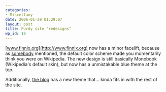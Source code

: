 ```yaml
---
categories:
- Miscellany
date: 2006-01-29 01:29:07
layout: post
title: Purdy site "redesigns"
wp_id: 16
---
```

[www.finnix.org](http://www.finnix.org) now has a minor facelift, because as [somebody](http://sneakums.livejournal.com/) mentioned, the default color scheme made you momentarily think you were on Wikipedia. The new design is still basically Monobook (Wikipedia's default skin), but now has a unmistakable blue theme at the top.

Additionally, [the blog](http://www.finnix.org/blog/) has a new theme that... kinda fits in with the rest of the site.
